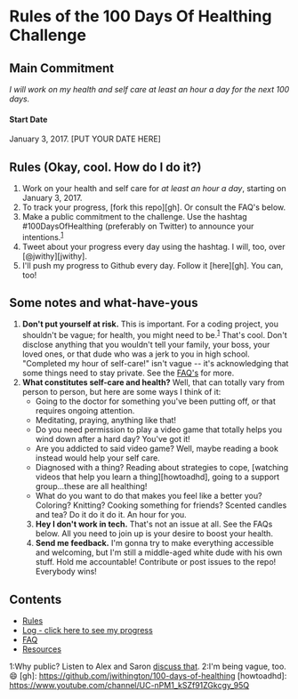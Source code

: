 # Rules of the 100 Days Of Healthing Challenge

## Main Commitment
*I will work on my health and self care at least an hour a day for the next 100 days.*

#### Start Date
January 3, 2017. [PUT YOUR DATE HERE]

## Rules (Okay, cool. How do I do it?)

1. Work on your health and self care for *at least an hour a day*, starting on January 3, 2017.
2. To track your progress, [fork this repo][gh]. Or consult the FAQ's below.
3. Make a public commitment to the challenge. Use the hashtag #100DaysOfHealthing (preferably on Twitter) to announce your intentions.<sup>[1](#myfootnote1)</sup>
4. Tweet about your progress every day using the hashtag. I will, too, over [@jwithy][jwithy].
5. I'll push my progress to Github every day. Follow it [here][gh]. You can, too!

## Some notes and what-have-yous

1. **Don't put yourself at risk.** This is important. For a coding project, you shouldn't be vague; for health, you might need to be.<sup>[1](#myfootnote2)</sup> That's cool. Don't disclose anything that you wouldn't tell your family, your boss, your loved ones, or that dude who was a jerk to you in high school. "Completed my hour of self-care!" isn't vague -- it's acknowledging that some things need to stay private. See the [FAQ's](FAQ.md) for more.
2. **What constitutes self-care and health?** Well, that can totally vary from person to person, but here are some ways I think of it:
	- Going to the doctor for something you've been putting off, or that requires ongoing attention.
	- Meditating, praying, anything like that!
	- Do you need permission to play a video game that totally helps you wind down after a hard day? You've got it!
	- Are you addicted to said video game? Well, maybe reading a book instead would help your self care.
	- Diagnosed with a thing? Reading about strategies to cope, [watching videos that help you learn a thing][howtoadhd], going to a support group...these are all healthing!
	- What do you want to do that makes you feel like a better you? Coloring? Knitting? Cooking something for friends? Scented candles and tea? Do it do it do it. An hour for you.
	3. **Hey I don't work in tech.** That's not an issue at all. See the FAQs below. All you need to join up is your desire to boost your health.
	4. **Send me feedback.** I'm gonna try to make everything accessible and welcoming, but I'm still a middle-aged white dude with his own stuff. Hold me accountable! Contribute or post issues to the repo! Everybody wins!

## Contents
* [Rules](rules.md)
* [Log - click here to see my progress](Participants)
* [FAQ](FAQ.md)
* [Resources](resources.md)

<a name="myfootnote1">1</a>:Why public?  Listen to Alex and Saron [discuss that](http://www.codenewbie.org/podcast/100-days-of-code).
<a name="myfootnote2">2</a>:I'm being vague, too. 😄
[gh]: https://github.com/jwithington/100-days-of-healthing
[howtoadhd]: https://www.youtube.com/channel/UC-nPM1_kSZf91ZGkcgy_95Q
